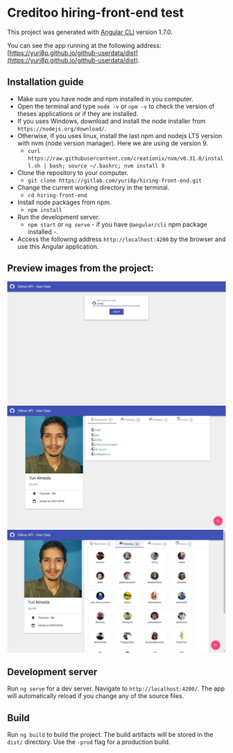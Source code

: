 # Creditoo hiring-front-end test

This project was generated with [Angular CLI](https://github.com/angular/angular-cli) version 1.7.0.

You can see the app running at the following address: [https://yuri8p.github.io/github-userdata/dist](https://yuri8p.github.io/github-userdata/dist).

## Installation guide

- Make sure you have node and npm installed in you computer.
- Open the terminal and type `node -v` or `npm -v` to check the version of theses applications or if they are installed.
- If you uses Windows, download and install the node installer from `https://nodejs.org/download/`.
- Otherwise, if you uses linux, install the last npm and nodejs LTS version with nvm (node version manager). Here we are using de version 9.
	- `curl https://raw.githubusercontent.com/creationix/nvm/v0.31.0/install.sh | bash; source ~/.bashrc; nvm install 9`
- Clone the repository to your computer.
	- `git clone https://gitlab.com/yuri8p/hiring-front-end.git`
- Change the current working directory in the terminal.
	- `cd hiring-front-end`
- Install node packages from npm.
	- `npm install`
- Run the development server.
	- `npm start` or `ng serve` - if you have `@angular/cli` npm package installed -.
- Access the following address `http://localhost:4200` by the browser and use this Angular application.


## Preview images from the project:

![Search screen](preview/img1.png  "Search screen")
![Repositories](preview/img2.jpeg  "Repositories")
![Following/preview/Followers](preview/img3.jpeg  "Following/Followers")


## Development server

Run `ng serve` for a dev server. Navigate to `http://localhost:4200/`. The app will automatically reload if you change any of the source files.

## Build

Run `ng build` to build the project. The build artifacts will be stored in the `dist/` directory. Use the `-prod` flag for a production build.


